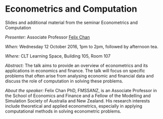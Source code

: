 # Econometrics and Computation

Slides and additional material from the seminar Econometrics and Computation

*Presenter:* Associate Professor [Felix Chan](http://oasisapps.curtin.edu.au/staff/profile/view/Felix.chan)

*When:* Wednesday 12 October 2016, 1pm to 2pm, followed by afternoon tea.

*Where:* CLT Learning Space, Building 105, Room 107

*Abstract:* The talk aims to provide an overview of econometrics and its applications in economics and finance. The talk will focus on specific problems that often arise from analysing economic and financial data and discuss the role of computation in solving these problems.

*About the speaker:* Felix Chan PhD, FMSSANZ, is an Associate Professor in the School of Economics and Finance and a Fellow of the Modelling and Simulation Society of Australia and New Zealand. His research interests include theoretical and applied econometrics, especially in applying computational methods in solving econometric problems.


 
